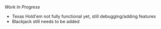 *Work In Progress*

- Texas Hold'em not fully functional yet, still debugging/adding features
- Blackjack still needs to be added
